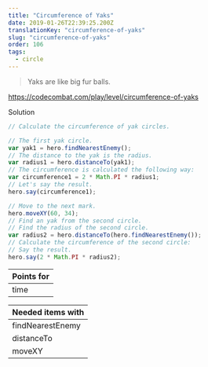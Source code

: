 ```yaml
---
title: "Circumference of Yaks"
date: 2019-01-26T22:39:25.200Z
translationKey: "circumference-of-yaks"
slug: "circumference-of-yaks"
order: 106
tags:
  - circle
---
```


> Yaks are like big fur balls.

https://codecombat.com/play/level/circumference-of-yaks

Solution

```javascript
// Calculate the circumference of yak circles.

// The first yak circle.
var yak1 = hero.findNearestEnemy();
// The distance to the yak is the radius.
var radius1 = hero.distanceTo(yak1);
// The circumference is calculated the following way:
var circumference1 = 2 * Math.PI * radius1;
// Let's say the result.
hero.say(circumference1);

// Move to the next mark.
hero.moveXY(60, 34);
// Find an yak from the second circle.
// Find the radius of the second circle.
var radius2 = hero.distanceTo(hero.findNearestEnemy());
// Calculate the circumference of the second circle:
// Say the result.
hero.say(2 * Math.PI * radius2);

```

Points for |
--- |
time |

Needed items with |
--- |
findNearestEnemy |
distanceTo |
moveXY |


